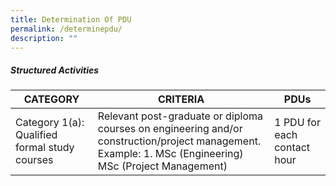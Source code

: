 ```yaml
---
title: Determination Of PDU
permalink: /determinepdu/
description: ""
---
```

##### Structured Activities



| CATEGORY | CRITERIA | PDUs |
| -------- | -------- | -------- |
| Category 1(a): Qualified formal study courses     | Relevant post-graduate or diploma courses on engineering and/or construction/project management. Example: 1.  MSc (Engineering) MSc (Project Management)     | 1 PDU for each contact hour |

